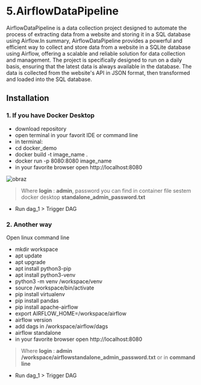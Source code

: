 # 5.AirflowDataPipeline

AirflowDataPipeline is a data collection project designed to automate the process of extracting data from a website and storing it in a SQL database using Airflow.In summary, AirflowDataPipeline provides a powerful and efficient way to collect and store data from a website in a SQLite database using Airflow, offering a scalable and reliable solution for data collection and management.
The project is specifically designed to run on a daily basis, ensuring that the latest data is always available in the database. The data is collected from the website's API in JSON format, then transformed and loaded into the SQL database.

## Installation

 ### 1. If you have Docker Desktop

- download repository
- open terminal in your favorit IDE or command line
- in terminal: 
- cd docker_demo
- docker build -t image_name .
- docker run -p 8080:8080 image_name
- in your favorite browser open http://localhost:8080

![obraz](https://user-images.githubusercontent.com/105165580/231084365-b277fb66-3795-4857-b307-d4cc3fa33ab4.png)
> Where **login** : **admin**, password you can find in container file sestem  docker desktop **standalone_admin_password.txt**
- Run dag_1 > Trigger DAG


### 2. Another way
Open linux command line
- mkdir workspace
- apt update
- apt upgrade
- apt install python3-pip
- apt install python3-venv
- python3 -m venv  /workspace/venv
- source  /workspace/bin/activate
- pip install virtualenv
- pip install pandas
- pip install apache-airflow
- export AIRFLOW_HOME=/workspace/airflow
- airflow version
- add dags in /workspace/airflow/dags
- airflow standalone
- in your favorite browser open http://localhost:8080
> Where **login** : **admin** **/workspace/airflowstandalone_admin_password.txt** or in **command line**
- Run dag_1 > Trigger DAG
